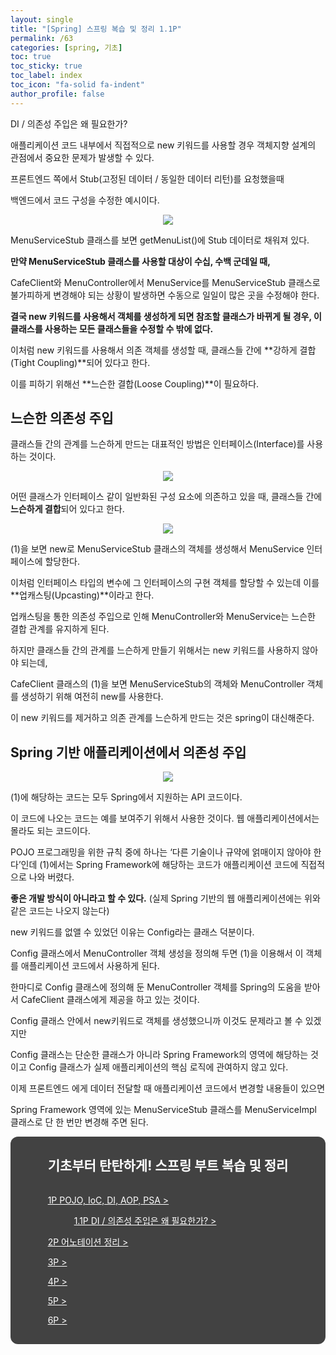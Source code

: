 ```yaml
---
layout: single
title: "[Spring] 스프링 복습 및 정리 1.1P"
permalink: /63
categories: [spring, 기초]
toc: true
toc_sticky: true
toc_label: index
toc_icon: "fa-solid fa-indent"
author_profile: false
---
```

DI / 의존성 주입은 왜 필요한가?

<div class="cl1"></div>

애플리케이션 코드 내부에서 직접적으로 new 키워드를 사용할 경우 객체지향 설계의 관점에서 중요한 문제가 발생할 수 있다.

<div class="cl3"></div>

프론트엔드 쪽에서 Stub(고정된 데이터 / 동일한 데이터 리턴)를 요청했을때

백엔드에서 코드 구성을 수정한 예시이다.

<p align="center"><img src="../images/63md1.png"></p>

MenuServiceStub 클래스를 보면 getMenuList()에 Stub 데이터로 채워져 있다.

<div class="cl3"></div>

**만약 MenuServiceStub 클래스를 사용할 대상이 수십, 수백 군데일 때,**

CafeClient와 MenuController에서 MenuService를 MenuServiceStub 클래스로 불가피하게 변경해야 되는 상황이 발생하면 수동으로 일일이 많은 곳을 수정해야 한다.

<div class="cl3"></div>

**결국 new 키워드를 사용해서 객체를 생성하게 되면 참조할 클래스가 바뀌게 될 경우, 이 클래스를 사용하는 모든 클래스들을 수정할 수 밖에 없다.**

<div class="cl3"></div>

이처럼 new 키워드를 사용해서 의존 객체를 생성할 때, 클래스들 간에 **강하게 결합(Tight Coupling)**되어 있다고 한다.

이를 피하기 위해선 **느슨한 결합(Loose Coupling)**이 필요하다.

<div class="cl1"></div>

## 느슨한 의존성 주입

클래스들 간의 관계를 느슨하게 만드는 대표적인 방법은 인터페이스(Interface)를 사용하는 것이다.

<p align="center"><img src="../images/63md2.png"></p>

어떤 클래스가 인터페이스 같이 일반화된 구성 요소에 의존하고 있을 때, 클래스들 간에 **느슨하게 결합**되어 있다고 한다.

<div class="cl4"></div>

<p align="center"><img src="../images/63md3.png"></p>

(1)을 보면 new로 MenuServiceStub 클래스의 객체를 생성해서 MenuService 인터페이스에 할당한다.

이처럼 인터페이스 타입의 변수에 그 인터페이스의 구현 객체를 할당할 수 있는데 이를 **업캐스팅(Upcasting)**이라고 한다.

<div class="cl3"></div>

업캐스팅을 통한 의존성 주입으로 인해 MenuController와 MenuService는 느슨한 결합 관계를 유지하게 된다.

<div class="cl3"></div>

하지만 클래스들 간의 관계를 느슨하게 만들기 위해서는 new 키워드를 사용하지 않아야 되는데,

CafeClient 클래스의 (1)을 보면 MenuServiceStub의 객체와 MenuController 객체를 생성하기 위해 여전히 new를 사용한다.

<div class="cl3"></div>

이 new 키워드를 제거하고 의존 관계를 느슨하게 만드는 것은 spring이 대신해준다.

<div class="cl1"></div>

## Spring 기반 애플리케이션에서 의존성 주입

<p align="center"><img src="../images/63md4.png"></p>

(1)에 해당하는 코드는 모두 Spring에서 지원하는 API 코드이다.

이 코드에 나오는 코드는 예를 보여주기 위해서 사용한 것이다. 웹 애플리케이션에서는 몰라도 되는 코드이다.

<div class="cl3"></div>

POJO 프로그래밍을 위한 규칙 중에 하나는 ‘다른 기술이나 규약에 얽매이지 않아야 한다’인데 (1)에서는 Spring Framework에 해당하는 코드가 애플리케이션 코드에 직접적으로 나와 버렸다.

**좋은 개발 방식이 아니라고 할 수 있다.** (실제 Spring 기반의 웹 애플리케이션에는 위와 같은 코드는 나오지 않는다)

<div class="cl3"></div>

new 키워드를 없앨 수 있었던 이유는 Config라는 클래스 덕분이다.

Config 클래스에서 MenuController 객체 생성을 정의해 두면 (1)을 이용해서 이 객체를 애플리케이션 코드에서 사용하게 된다.

<div class="cl3"></div>

한마디로 Config 클래스에 정의해 둔 MenuController 객체를 Spring의 도움을 받아서 CafeClient 클래스에게 제공을 하고 있는 것이다.

<div class="cl3"></div>

Config 클래스 안에서 new키워드로 객체를 생성했으니까 이것도 문제라고 볼 수 있겠지만

Config 클래스는 단순한 클래스가 아니라 Spring Framework의 영역에 해당하는 것이고 Config 클래스가 실제 애플리케이션의 핵심 로직에 관여하지 않고 있다.

<div class="cl3"></div>

이제 프론트엔드 에게 데이터 전달할 때 애플리케이션 코드에서 변경할 내용들이 있으면

Spring Framework 영역에 있는 MenuServiceStub 클래스를 MenuServiceImpl 클래스로 단 한 번만 변경해 주면 된다.

<div class="cl2"></div>

<div style="background-color: #424242; border-radius: 12px; text-align: center;">
  <div style="display: inline-block; text-align: left; color: #fff;">
    <h2 style="color: #fff;">기초부터 탄탄하게! 스프링 부트 복습 및 정리</h2>
    <p style="padding-top: 16px;"><a href="https://preasim.github.io/62" style="color: #fff;">1P POJO, IoC, DI, AOP, PSA ></a></p>
    <p style="padding-left: 42px;"><a href="https://preasim.github.io/63" style="color: #fff;">1.1P DI / 의존성 주입은 왜 필요한가? ></a></p>
    <p><a href="https://preasim.github.io/65" style="color: #fff;">2P 어노테이션 정리 ></a></p>
    <p><a href="https://preasim.github.io/66" style="color: #fff;">3P  ></a></p>
    <p><a href="https://preasim.github.io/67" style="color: #fff;">4P  ></a></p>
    <p><a href="https://preasim.github.io/68" style="color: #fff;">5P  ></a></p>
    <p style="padding-bottom: 16px;"><a href="https://preasim.github.io/69" style="color: #fff;">6P  ></a></p>
  </div>
</div>